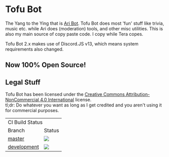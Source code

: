 # Tofu Bot
The Yang to the Ying that is [Ari Bot](https://github.com/TeraBaito/jaidens-discord-utilities).
Tofu Bot does most 'fun' stuff like trivia, music etc. while Ari does (moderation) tools, and other misc utilities. This is also my main source of copy paste code. I copy while Tera copes.

Tofu Bot 2.x makes use of Discord.JS v13, which means system requirements also changed.

## Now 100% Open Source!

## Legal Stuff
Tofu Bot has been licensed under the [Creative Commons Attribution-NonCommercial 4.0 International](https://creativecommons.org/licenses/by-nc/4.0/legalcode) license.  
tl;dr: Do whatever you want as long as I get credited and you aren't using it for commercial purposes.


<table>
    <tr>
        <td colspan="2">CI Build Status</td>
    </tr>
    <tr>
        <td>Branch</td>
        <td>Status</td>
    </tr>
    <tr>
        <td><a href="https://github.com/r-JaidenAnimations-Discord/Tofu-Bot/tree/master">master</a></td>
        <td><img src="https://github.com/r-JaidenAnimations-Discord/Tofu-Bot/actions/workflows/main.yml/badge.svg"</img></td>
    </tr>
    <tr>
        <td><a href="https://github.com/r-JaidenAnimations-Discord/Tofu-Bot/tree/development">development</a></td>
        <td><img src="https://github.com/r-JaidenAnimations-Discord/Tofu-Bot/actions/workflows/main.yml/badge.svg?branch=development"</img></td>
    </tr>
</table>

